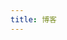 ```yaml
---
title: 博客
---
```


<script setup>
import BlogEntry from './components/BlogEntry.vue'
const blogs = [
    {
    title: '关于悦写App',
    summary: '市面上已经有那么多写作App了，为什么我还要开发一款新的写作App?',
    publishedDate: '2025-01-15',
    url: './blogs/start',
    },
    {
    title: '悦写重磅更新',
    summary: '悦写更新了重磅功能，快来下载试用吧',
    publishedDate: '2025-01-17',
    url: './blogs/new-version',
    },
];
</script>

<BlogEntry v-for="blog in blogs.reverse()" :blog="blog"/>